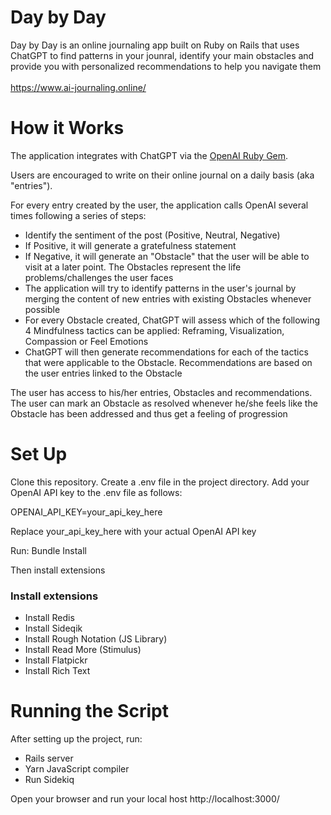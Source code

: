 # Day by Day

Day by Day is an online journaling app built on Ruby on Rails that uses ChatGPT to find patterns in your jounral, 
identify your main obstacles and provide you with personalized recommendations to help you navigate them
<br>
<br>
https://www.ai-journaling.online/


# How it Works

The application integrates with ChatGPT via the <a href="https://github.com/alexrudall/ruby-openai">OpenAI Ruby Gem</a>. 

Users are encouraged to write on their online journal on a daily basis (aka "entries"). 

For every entry created by the user, the application calls OpenAI several times following a series of steps: 
- Identify the sentiment of the post (Positive, Neutral, Negative)
- If Positive, it will generate a gratefulness statement 
- If Negative, it will generate an "Obstacle" that the user will be able to visit at a later point. The Obstacles represent the life problems/challenges the user faces
- The application will try to identify patterns in the user's journal by merging the content of new entries with existing Obstacles whenever possible
- For every Obstacle created, ChatGPT will assess which of the following 4 Mindfulness tactics can be applied: Reframing, Visualization, Compassion or Feel Emotions
- ChatGPT will then generate recommendations for each of the tactics that were applicable to the Obstacle. Recommendations are based on the user entries linked to the Obstacle

The user has access to his/her entries, Obstacles and recommendations. The user can mark an Obstacle as resolved whenever he/she feels like the Obstacle has been addressed and thus get a feeling of progression


# Set Up

Clone this repository. Create a .env file in the project directory. Add your OpenAI API key to the .env file as follows:

OPENAI_API_KEY=your_api_key_here

Replace your_api_key_here with your actual OpenAI API key

Run: Bundle Install

Then install extensions

### Install extensions
-  Install Redis
-  Install Sideqik
-  Install Rough Notation (JS Library)
-  Install Read More (Stimulus)
-  Install Flatpickr
-  Install Rich Text

# Running the Script

After setting up the project, run: 
- Rails server
- Yarn JavaScript compiler 
- Run Sidekiq

Open your browser and run your local host http://localhost:3000/
